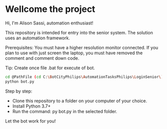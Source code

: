# Wellcome the project

Hi, I'm Alison Sassi, automation enthusiast!
 
This repository is intended for entry into the senior system. The solution uses an automation framework.

Prerequisites: 
You must have a higher resolution monitor connected.
If you plan to use with just screen the laptop, you must have removed the comment and comment down code.

Tip: Create once file .bat for execute of bot.
```sh
cd @PathFile (cd C:\BotCityPhilips\AutomationTasksPhilips\LoginSenior\) 
python bot.py
```

Step by step:
* Clone this repository to a folder on your computer of your choice.
* Install Python 3.7+
* Run the command: py bot.py in the selected folder.

Let the bot work for you!
